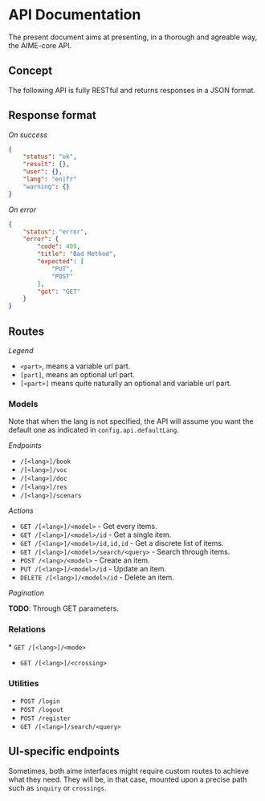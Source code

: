 # API Documentation

The present document aims at presenting, in a thorough and agreable way, the AIME-core API.

## Concept

The following API is fully RESTful and returns responses in a JSON format.

## Response format

*On success*

```json
{
	"status": "ok",
	"result": {},
	"user": {},
	"lang": "en|fr"
	"warning": {}
}
```

*On error*

```json
{
	"status": "error",
	"error": {
		"code": 405,
		"title": "Bad Method",
		"expected": [
			"PUT",
			"POST"
		],
		"got": "GET"
	}
}
```

## Routes

*Legend*

* `<part>`, means a variable url part.
* `[part]`, means an optional url part.
* `[<part>]` means quite naturally an optional and variable url part.

### Models

Note that when the lang is not specified, the API will assume you want the default one as indicated in `config.api.defaultLang`.

*Endpoints*

* `/[<lang>]/book`
* `/[<lang>]/voc`
* `/[<lang>]/doc`
* `/[<lang>]/res`
* `/[<lang>]/scenars`

*Actions*

* `GET /[<lang>]/<model>` - Get every items.
* `GET /[<lang>]/<model>/id` - Get a single item.
* `GET /[<lang>]/<model>/id,id,id` - Get a discrete list of items.
* `GET /[<lang>]/<model>/search/<query>` - Search through items.
* `POST /<lang>/<model>` - Create an item.
* `PUT /[<lang>]/<model>/id` - Update an item.
* `DELETE /[<lang>]/<model>/id` - Delete an item.

*Pagination*

**TODO**: Through GET parameters.

### Relations

* `GET /[<lang>]/<mode>`
* `GET /[<lang>]/<crossing>`

### Utilities

* `POST /login`
* `POST /logout`
* `POST /register`
* `GET /[<lang>]/search/<query>`

## UI-specific endpoints

Sometimes, both aime interfaces might require custom routes to achieve what they need. They will be, in that case, mounted upon a precise path such as `inquiry` or `crossings`.
